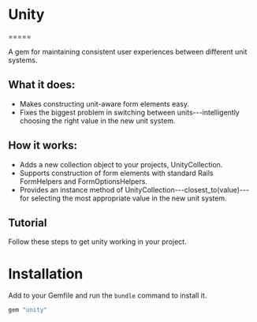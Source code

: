 # Unity
=====

A gem for maintaining consistent user experiences between different unit systems.

## What it does:

* Makes constructing unit-aware form elements easy.
* Fixes the biggest problem in switching between units---intelligently choosing the right value in the new unit system.

## How it works:

* Adds a new collection object to your projects, UnityCollection.
* Supports construction of form elements with standard Rails FormHelpers and FormOptionsHelpers.
* Provides an instance method of UnityCollection---closest_to(value)---for selecting the most appropriate value in the new unit system.

## Tutorial

Follow these steps to get unity working in your project.

# Installation

Add to your Gemfile and run the `bundle` command to install it.

```ruby
gem "unity"
```